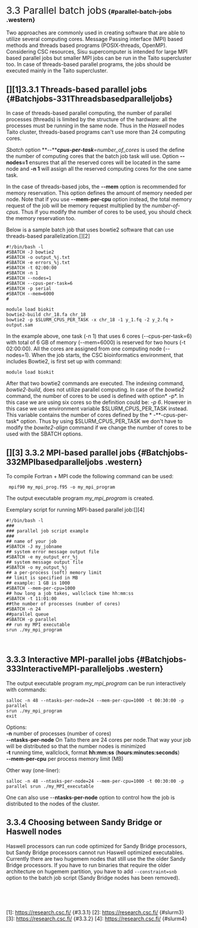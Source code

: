 ### <span style="font-size: 26px; font-weight: 400;">3.3 Parallel batch jobs</span> {#parallel-batch-jobs .western}

Two approaches are commonly used in creating software that are able to
utilize several computing cores. Message Passing interface (MPI) based
methods and threads based programs (POSIX-threads, OpenMP).
Considering CSC resources, Sisu supercomputer is intended for large MPI
based parallel jobs but smaller MPI jobs can be run in the Taito
supercluster too. In case of threads-based parallel programs, the jobs
should be executed mainly in the Taito supercluster.

## [][1]3.3.1 Threads-based parallel jobs {#Batchjobs-331Threadsbasedparalleljobs}

In case of threads-based parallel computing, the number of parallel
processes (threads) is limited by the structure of the hardware: all the
processes must be running in the same node. Thus in the *Haswell* nodes
Taito cluster, threads-based programs can't use more than 24 computing
cores.

*Sbatch* option **--*****cpus-per-task**=number\_of\_cores* is used the
define the number of computing cores that the batch job task will use.
Option **--nodes=1** ensures that all the reserved cores will be located
in the same node and **-n 1** will assign all the reserved computing
cores for the one same task.

In the case of threads-based jobs, the **--mem** option is recommended
for memory reservation. This option defines the amount of memory needed
per node. Note that if you use **--mem-per-cpu** option instead, the
total memory request of the job will be memory request multiplied by the
*number-of-cpus*. Thus if you modify the number of cores to be used, you
should check the memory reservation too.

Below is a sample batch job that uses bowtie2 software that can use
threads-based parallelization.[][2]

    #!/bin/bash -l
    #SBATCH -J bowtie2
    #SBATCH -o output_%j.txt
    #SBATCH -e errors_%j.txt
    #SBATCH -t 02:00:00
    #SBATCH -n 1
    #SBATCH --nodes=1
    #SBATCH --cpus-per-task=6
    #SBATCH -p serial
    #SBATCH --mem=6000
    #

    module load biokit
    bowtie2-build chr_18.fa chr_18
    bowtie2 -p $SLURM_CPUS_PER_TASK -x chr_18 -1 y_1.fq -2 y_2.fq > output.sam 

In the example above, one task (-n 1) that uses 6 cores
(--cpus-per-task=6) with total of 6 GB of memory (--mem=6000) is
reserved for two hours (-t 02:00:00). All the cores are assigned from
one computing node (--nodes=1). When the job starts, the CSC
bioinformatics environment, that includes Bowtie2, is first set up with
command:

~~~~ western
module load biokit
~~~~

After that two bowtie2 commands are executed. The indexing command,
*bowtie2-build*, does not utilize parallel computing. In case of the
*bowtie2* command, the number of cores to be used is defined with
option* -p*. In this case we are using six cores so the definition could
be: *-p 6*. However in this case we use environment variable
$SLURM\_CPUS\_PER\_TASK instead. This variable contains the number of
cores defined by the * -**-cpus-per-task* option. Thus by using
$SLURM\_CPUS\_PER\_TASK we don't have to modify the *bowite2-align*
command if we change the number of cores to be used with the SBATCH
options.

## [][3] 3.3.2 MPI-based parallel jobs {#Batchjobs-332MPIbasedparalleljobs .western}

To compile Fortran + MPI code the following command can be used:

     mpif90 my_mpi_prog.f95 -o my_mpi_program

The output executable program *my\_mpi\_program* is created.

Exemplary script for running MPI-based parallel job:[][4]

    #!/bin/bash -l
    ###
    ### parallel job script example
    ###
    ## name of your job
    #SBATCH -J my_jobname
    ## system error message output file
    #SBATCH -e my_output_err_%j
    ## system message output file
    #SBATCH -o my_output_%j
    ## a per-process (soft) memory limit
    ## limit is specified in MB
    ## example: 1 GB is 1000
    #SBATCH --mem-per-cpu=1000
    ## how long a job takes, wallclock time hh:mm:ss
    #SBATCH -t 11:01:00
    ##the number of processes (number of cores)
    #SBATCH -n 24
    ##parallel queue
    #SBATCH -p parallel
    ## run my MPI executable
    srun ./my_mpi_program

 

## 3.3.3 Interactive MPI-parallel jobs {#Batchjobs-333InteractiveMPI-paralleljobs .western}

The output executable program *my\_mpi\_program* can be run
interactively with commands:

    salloc -n 48 --ntasks-per-node=24 --mem-per-cpu=1000 -t 00:30:00 -p parallel
    srun ./my_mpi_program
    exit

Options:  
**-n** number of processes (number of cores)  
**--ntasks-per-node** On Taito there are 24 cores per node.That way your
job will be distributed so that the number nodes is minimized  
**-t** running time, wallclock, format **hh:mm:ss**
(**hours:minutes:seconds**)  
**--mem-per-cpu** per process memory limit (MB)

Other way (one-liner):

~~~~ western
salloc -n 48 --ntasks-per-node=24 --mem-per-cpu=1000 -t 00:30:00 -p parallel srun ./my_MPI_executable
~~~~

One can also use --**ntasks-per-node** option to control how the job is
distributed to the nodes of the cluster.

## 3.3.4 Choosing between Sandy Bridge or Haswell nodes

Haswell processors can run code optimized for Sandy Bridge processors,
but Sandy Bridge processors cannot run Haswell optimized executables.
Currently there are two hugemem nodes that still use the the older Sandy
Bridge processors. If you have to run binaries that require the older
architecture on hugemem partition, you have to add `--constraint=snb`
option to the batch job script (Sandy Bridge nodes has been removed).

 

 

  [1]: https://research.csc.fi/ {#3.3.1}
  [2]: https://research.csc.fi/ {#slurm3}
  [3]: https://research.csc.fi/ {#3.3.2}
  [4]: https://research.csc.fi/ {#slurm4}
